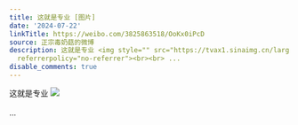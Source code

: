 ```yaml
---
title: 这就是专业 [图片]
date: '2024-07-22'
linkTitle: https://weibo.com/3825863518/OoKx0iPcD
source: 正宗毒奶菇的微博
description: 这就是专业 <img style="" src="https://tvax1.sinaimg.cn/large/e40a0b5egy1hrwxsiqursj207w01zmxc.jpg"
  referrerpolicy="no-referrer"><br><br> ...
disable_comments: true
---
```

这就是专业 <img style="" src="https://tvax1.sinaimg.cn/large/e40a0b5egy1hrwxsiqursj207w01zmxc.jpg" referrerpolicy="no-referrer"><br><br> ...